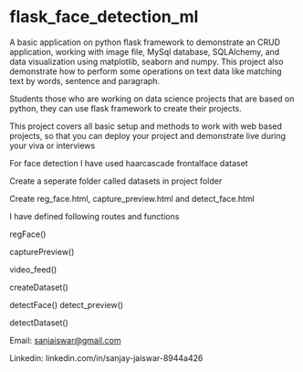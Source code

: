 # flask_face_detection_ml
A basic application on python flask framework to demonstrate an CRUD application, working with image file, MySql database, SQLAlchemy, and data visualization using matplotlib, seaborn and numpy. This project also demonstrate how to perform some operations on text data like matching text by words, sentence and paragraph.

Students those who are working on data science projects that are based on python, they can use flask framework to create their projects.

This project covers all basic setup and methods to work with web based projects, so that you can deploy your project and demonstrate live during your viva or interviews

For face detection I have used haarcascade frontalface dataset

Create a seperate folder called datasets in project folder

Create reg_face.html, capture_preview.html and detect_face.html 

I have defined following routes and functions 

regFace()

capturePreview()

video_feed()

createDataset()

detectFace()
detect_preview()

detectDataset()

Email: sanjaiswar@gmail.com

Linkedin: linkedin.com/in/sanjay-jaiswar-8944a426

